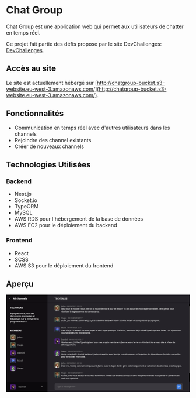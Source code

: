 # Chat Group

Chat Group est une application web qui permet aux utilisateurs de chatter en temps réel.

Ce projet fait partie des défis propose par le site DevChallenges: [DevChallenges](https://devchallenges.io/challenges/UgCqszKR7Q7oqb4kRfI0).

## Accès au site

Le site est actuellement hébergé sur [http://chatgroup-bucket.s3-website.eu-west-3.amazonaws.com/](http://chatgroup-bucket.s3-website.eu-west-3.amazonaws.com/).

## Fonctionnalités

- Communication en temps réel avec d'autres utilisateurs dans les channels
- Rejoindre des channel existants
- Créer de nouveaux channels

## Technologies Utilisées

### Backend

- Nest.js
- Socket.io
- TypeORM
- MySQL
- AWS RDS pour l'hébergement de la base de données
- AWS EC2 pour le déploiement du backend

### Frontend

- React
- SCSS
- AWS S3 pour le déploiement du frontend

## Aperçu

![Chat Group Preview](./frontend/public/apercu.png)
